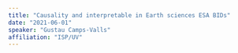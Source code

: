```yaml
---
title: "Causality and interpretable in Earth sciences ESA BIDs"
date: "2021-06-01"
speaker: "Gustau Camps-Valls"
affiliation: "ISP/UV"
---
```

